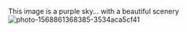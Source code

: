 This image is a purple sky... with a beautiful scenery
![photo-1568861368385-3534aca5cf41](https://user-images.githubusercontent.com/102652313/160979410-4a2cf35c-a121-4309-a79f-c5bc2f249c53.jpg)
